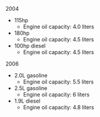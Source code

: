 2004
- 115hp
    - Engine oil capacity: 4.0 liters
- 180hp
    - Engine oil capacity: 4.5 liters
- 100hp diesel
    - Engine oil capacity: 4.5 liters

2006
- 2.0L gasoline
    - Engine oil capacity: 5.5 liters
- 2.5L gasoline
    - Engine oil capacity: 6 liters
- 1.9L diesel
    - Engine oil capacity: 4.8 liters
